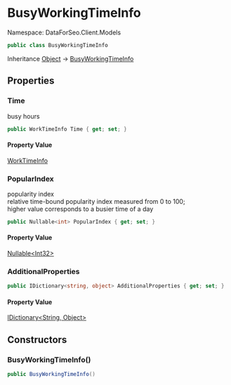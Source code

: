 # BusyWorkingTimeInfo

Namespace: DataForSeo.Client.Models

```csharp
public class BusyWorkingTimeInfo
```

Inheritance [Object](https://docs.microsoft.com/en-us/dotnet/api/system.object) → [BusyWorkingTimeInfo](./dataforseo.client.models.busyworkingtimeinfo.md)

## Properties

### **Time**

busy hours

```csharp
public WorkTimeInfo Time { get; set; }
```

#### Property Value

[WorkTimeInfo](./dataforseo.client.models.worktimeinfo.md)<br>

### **PopularIndex**

popularity index
 <br>relative time-bound popularity index measured from 0 to 100;
 <br>higher value corresponds to a busier time of a day

```csharp
public Nullable<int> PopularIndex { get; set; }
```

#### Property Value

[Nullable&lt;Int32&gt;](https://docs.microsoft.com/en-us/dotnet/api/system.nullable-1)<br>

### **AdditionalProperties**

```csharp
public IDictionary<string, object> AdditionalProperties { get; set; }
```

#### Property Value

[IDictionary&lt;String, Object&gt;](https://docs.microsoft.com/en-us/dotnet/api/system.collections.generic.idictionary-2)<br>

## Constructors

### **BusyWorkingTimeInfo()**

```csharp
public BusyWorkingTimeInfo()
```
